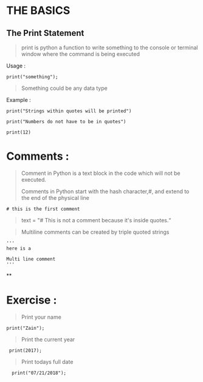 

# THE BASICS



## The Print Statement



> print is python a function to write something to the console or
> terminal window where the command is being executed

Usage :

    print("something");

> Something could be any data type

Example :

    print("Strings within quotes will be printed")

    print("Numbers do not have to be in quotes")

    print(12)



# Comments :



> Comment in Python is a text block in the code which will not be
> executed.
>
> Comments in Python start with the hash character,#, and extend to the
> end of the physical line

    # this is the first comment

> text = "# This is not a comment because it's inside quotes.“

> Multiline comments can be created by triple quoted strings

    '''  
    here is a

    Multi line comment
    '''

**

# Exercise :


> Print your name



    print("Zain");  

> Print the current year

     print(2017);  

> Print  todays full date

      print("07/21/2018");
